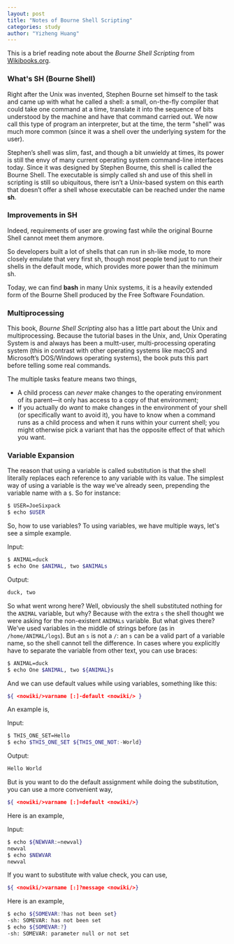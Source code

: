 ```yaml
---
layout: post
title: "Notes of Bourne Shell Scripting"
categories: study
author: "Yizheng Huang"
---
```


This is a brief reading note about the _Bourne Shell Scripting_ from [Wikibooks.org](https://en.wikibooks.org).

### What's SH (Bourne Shell)

Right after the Unix was invented, Stephen Bourne set himself to the task and came up with what he called a shell: a small, on-the-fly compiler that could take one command at a time, translate it into the
sequence of bits understood by the machine and have that command carried out. We now call this type of program an interpreter, but at the time, the term "shell" was much more common (since it was a shell over the underlying system for the user).

Stephen’s shell was slim, fast, and though a bit unwieldy at times, its power is still the envy of many current operating system command-line interfaces today. Since it was designed by Stephen Bourne, this shell is called the Bourne Shell. The executable is simply called sh and use of this shell in scripting is still so ubiquitous, there isn’t a Unix-based system on this earth that doesn’t offer a shell whose executable can be reached under the name __sh__.

### Improvements in SH

Indeed, requirements of user are growing fast while the original Bourne Shell cannot meet them anymore. 

So developers built a lot of shells that can run in sh-like mode, to more closely emulate that very first sh, though most people tend just to run their shells in the default mode, which provides more power than the minimum sh.

Today, we can find __bash__ in many Unix systems, it is a heavily extended form of the Bourne Shell produced by the Free Software Foundation.

### Multiprocessing

This book, _Bourne Shell Scripting_ also has a little part about the Unix and multiprocessing. Because the tutorial bases in the Unix, and, Unix Operating System is and always has been a multt-user, multi-processing operating system (this in contrast with other operating systems like macOS and Microsoft’s DOS/Windows operating systems), the book puts this part before telling some real commands. 

The multiple tasks feature means two things,

- A child process can _never_ make changes to the operating environment of its parent—it only has access to a copy of that environment;
- If you actually do _want_ to make changes in the environment of your shell (or specifically want to avoid it), you have to know when a command runs as a child process and when it runs within your current shell; you might otherwise pick a variant that has the opposite effect of that which you want.

### Variable Expansion

The reason that using a variable is called substitution is that the shell literally replaces each reference to any variable with its value. The simplest way of using a variable is the way we’ve already seen, prepending the variable name with a `$`. So for instance:

```bash
$ USER=JoeSixpack 
$ echo $USER
```

So, how to use variables? To using variables, we have multiple ways, let's see a simple example. 

Input:

```bash
$ ANIMAL=duck
$ echo One $ANIMAL, two $ANIMALs
```

Output:
```bash
duck, two
```

So what went wrong here? Well, obviously the shell substituted nothing for the `ANIMAL` variable, but why? Because with the extra `s` the shell thought we were asking for the non-existent `ANIMALs` variable. But what gives there? We’ve used variables in the middle of strings before (as in `/home/ANIMAL/logs`). But an `s` is not a `/`: an `s` can be a valid part of a variable name, so the shell cannot tell the difference. In cases where you explicitly have to separate the variable from other text, you can use braces:

```bash
$ ANIMAL=duck
$ echo One $ANIMAL, two ${ANIMAL}s
```

And we can use default values while using variables, something like this:

```bash
${ <nowiki/>varname [:]-default <nowiki/> }
```

An example is,

Input:
```bash
$ THIS_ONE_SET=Hello
$ echo $THIS_ONE_SET ${THIS_ONE_NOT:-World}
```

Output:
```bash
Hello World
```

But is you want to do the default assignment while doing the substitution, you can use a more convenient way,

```bash
${ <nowiki/>varname [:]=default <nowiki/>}
```

Here is an example,

Input:
```bash
$ echo ${NEWVAR:=newval}
newval
$ echo $NEWVAR
newval
```

If you want to substitute with value check, you can use,

```bash
${ <nowiki/>varname [:]?message <nowiki/>}
```

Here is an example,

```bash
$ echo ${SOMEVAR:?has not been set} 
-sh: SOMEVAR: has not been set
$ echo ${SOMEVAR:?}
-sh: SOMEVAR: parameter null or not set
```


